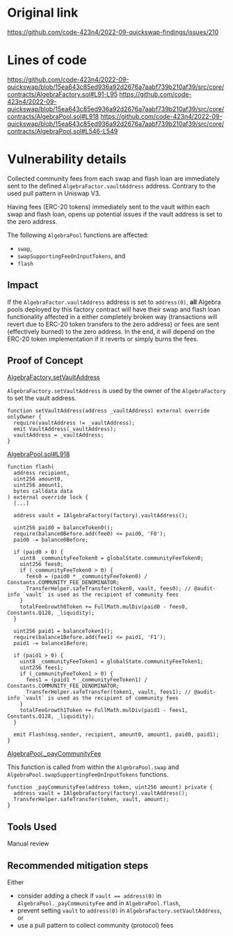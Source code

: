 # Original link
https://github.com/code-423n4/2022-09-quickswap-findings/issues/210
# Lines of code

https://github.com/code-423n4/2022-09-quickswap/blob/15ea643c85ed936a92d2676a7aabf739b210af39/src/core/contracts/AlgebraFactory.sol#L91-L95
https://github.com/code-423n4/2022-09-quickswap/blob/15ea643c85ed936a92d2676a7aabf739b210af39/src/core/contracts/AlgebraPool.sol#L918
https://github.com/code-423n4/2022-09-quickswap/blob/15ea643c85ed936a92d2676a7aabf739b210af39/src/core/contracts/AlgebraPool.sol#L546-L549


# Vulnerability details

Collected community fees from each swap and flash loan are immediately sent to the defined `AlgebraFactor.vaultAddress` address. Contrary to the used pull pattern in Uniswap V3.

Having fees (ERC-20 tokens) immediately sent to the vault within each swap and flash loan, opens up potential issues if the vault address is set to the zero address.

The following `AlgebraPool` functions are affected:

- `swap`,
- `swapSupportingFeeOnInputTokens`, and
- `flash`

## Impact

If the `AlgebraFactor.vaultAddress` address is set to `address(0)`, **all** Algebra pools deployed by this factory contract will have their swap and flash loan functionality affected in a either completely broken way (transactions will revert due to ERC-20 token transfers to the zero address) or fees are sent (effectively burned) to the zero address. In the end, it will depend on the ERC-20 token implementation if it reverts or simply burns the fees.

## Proof of Concept

[AlgebraFactory.setVaultAddress](https://github.com/code-423n4/2022-09-quickswap/blob/15ea643c85ed936a92d2676a7aabf739b210af39/src/core/contracts/AlgebraFactory.sol#L91-L95)

`AlgebraFactory.setVaultAddress` is used by the owner of the `AlgebraFactory` to set the vault address.

```solidity
function setVaultAddress(address _vaultAddress) external override onlyOwner {
  require(vaultAddress != _vaultAddress);
  emit VaultAddress(_vaultAddress);
  vaultAddress = _vaultAddress;
}
```

[AlgebraPool.sol#L918](https://github.com/code-423n4/2022-09-quickswap/blob/15ea643c85ed936a92d2676a7aabf739b210af39/src/core/contracts/AlgebraPool.sol#L918)

```solidity
function flash(
  address recipient,
  uint256 amount0,
  uint256 amount1,
  bytes calldata data
) external override lock {
  [...]

  address vault = IAlgebraFactory(factory).vaultAddress();

  uint256 paid0 = balanceToken0();
  require(balance0Before.add(fee0) <= paid0, 'F0');
  paid0 -= balance0Before;

  if (paid0 > 0) {
    uint8 _communityFeeToken0 = globalState.communityFeeToken0;
    uint256 fees0;
    if (_communityFeeToken0 > 0) {
      fees0 = (paid0 * _communityFeeToken0) / Constants.COMMUNITY_FEE_DENOMINATOR;
      TransferHelper.safeTransfer(token0, vault, fees0); // @audit-info `vault` is used as the recipient of community fees
    }
    totalFeeGrowth0Token += FullMath.mulDiv(paid0 - fees0, Constants.Q128, _liquidity);
  }

  uint256 paid1 = balanceToken1();
  require(balance1Before.add(fee1) <= paid1, 'F1');
  paid1 -= balance1Before;

  if (paid1 > 0) {
    uint8 _communityFeeToken1 = globalState.communityFeeToken1;
    uint256 fees1;
    if (_communityFeeToken1 > 0) {
      fees1 = (paid1 * _communityFeeToken1) / Constants.COMMUNITY_FEE_DENOMINATOR;
      TransferHelper.safeTransfer(token1, vault, fees1); // @audit-info `vault` is used as the recipient of community fees
    }
    totalFeeGrowth1Token += FullMath.mulDiv(paid1 - fees1, Constants.Q128, _liquidity);
  }

  emit Flash(msg.sender, recipient, amount0, amount1, paid0, paid1);
}
```

[AlgebraPool.\_payCommunityFee](https://github.com/code-423n4/2022-09-quickswap/blob/15ea643c85ed936a92d2676a7aabf739b210af39/src/core/contracts/AlgebraPool.sol#L546-L549)

This function is called from within the `AlgebraPool.swap` and `AlgebraPool.swapSupportingFeeOnInputTokens` functions.

```solidity
function _payCommunityFee(address token, uint256 amount) private {
  address vault = IAlgebraFactory(factory).vaultAddress();
  TransferHelper.safeTransfer(token, vault, amount);
}
```

## Tools Used

Manual review

## Recommended mitigation steps

Either

- consider adding a check if `vault == address(0)` in `AlgebraPool._payCommunityFee` and in `AlgebraPool.flash`,
- prevent setting `vault` to `address(0)` in `AlgebraFactory.setVaultAddress`, or
- use a pull pattern to collect community (protocol) fees
